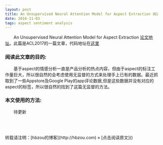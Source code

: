 ```yaml
---
layout: post
title: An Unsupervised Neural Attention Model for Aspect Extraction 阅读笔记
date: 2016-11-03 
tags: aspect sentiment analysis    
---
```


　　An Unsupervised Neural Attention Model for Aspect Extraction [论文地址](http://www.aclweb.org/anthology/P/P17/P17-1036.pdf)。此篇是ACL2017的一篇文章，代码地址在[这里]()

### 阅读此文章的目的:
　　基于aspect的情感分析一直是产品分析的热点内容，但由于aspect的标注工作量巨大，所以很自然的会考虑使用无监督的方式来处理手上已有的数据。最近抓取到了一些Appstore及Google Play的app评论数据,但是这些数据并没有对应的aspect的标签，所以很自然的找到了这篇无监督的方法。
　　
### 本文使用的方法:
　　待更新

　　
　　




<br>
转载请注明：[hbzou的博客](http://hbzou.com) » [点击阅读原文]()     














